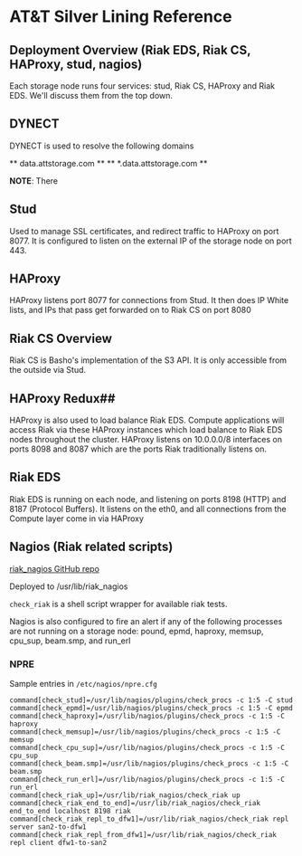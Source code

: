 # AT&T Silver Lining Reference #

## Deployment Overview (Riak EDS, Riak CS, HAProxy, stud, nagios) ##

Each storage node runs four services: stud, Riak CS, HAProxy and Riak EDS. We'll discuss them from the top down.

## DYNECT ##
DYNECT is used to resolve the following domains

** data.attstorage.com **
** *.data.attstorage.com **

**NOTE**: There

## Stud ##
Used to manage SSL certificates, and redirect traffic to HAProxy on port 8077. It is configured to listen on the external IP of the storage node on port 443.

## HAProxy ##
HAProxy listens port 8077 for connections from Stud. It then does IP White lists, and IPs that pass get forwarded on to Riak CS on port 8080

## Riak CS Overview ##
Riak CS is Basho's implementation of the S3 API. It is only accessible from the outside via Stud. 

## HAProxy Redux##
HAProxy is also used to load balance Riak EDS. Compute applications will access Riak via these HAProxy instances which load balance to Riak EDS nodes throughout the cluster. HAProxy listens on 10.0.0.0/8 interfaces on ports 8098 and 8087 which are the ports Riak traditionally listens on.

## Riak EDS ##
Riak EDS is running on each node, and listening on ports 8198 (HTTP) and 8187 (Protocol Buffers). It listens on the eth0, and all connections from the Compute layer come in via HAProxy

## Nagios (Riak related scripts) ##
[riak\_nagios GitHub repo](https://github.com/basho/riak_nagios)

Deployed to /usr/lib/riak\_nagios

`check_riak` is a shell script wrapper for available riak tests.

Nagios is also configured to fire an alert if any of the following processes are not running on a storage node: pound, epmd, haproxy, memsup, cpu\_sup, beam.smp, and run\_erl

### NPRE ###
Sample entries in `/etc/nagios/npre.cfg`

```
command[check_stud]=/usr/lib/nagios/plugins/check_procs -c 1:5 -C stud 
command[check_epmd]=/usr/lib/nagios/plugins/check_procs -c 1:5 -C epmd
command[check_haproxy]=/usr/lib/nagios/plugins/check_procs -c 1:5 -C haproxy
command[check_memsup]=/usr/lib/nagios/plugins/check_procs -c 1:5 -C memsup
command[check_cpu_sup]=/usr/lib/nagios/plugins/check_procs -c 1:5 -C cpu_sup
command[check_beam.smp]=/usr/lib/nagios/plugins/check_procs -c 1:5 -C beam.smp
command[check_run_erl]=/usr/lib/nagios/plugins/check_procs -c 1:5 -C run_erl
command[check_riak_up]=/usr/lib/riak_nagios/check_riak up 
command[check_riak_end_to_end]=/usr/lib/riak_nagios/check_riak end_to_end localhost 8198 riak 
command[check_riak_repl_to_dfw1]=/usr/lib/riak_nagios/check_riak repl server san2-to-dfw1
command[check_riak_repl_from_dfw1]=/usr/lib/riak_nagios/check_riak repl client dfw1-to-san2
```


